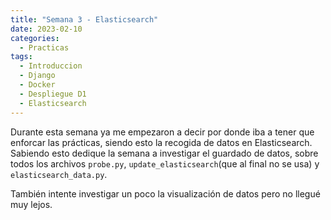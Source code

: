 ```yaml
---
title: "Semana 3 - Elasticsearch"
date: 2023-02-10
categories:
  - Practicas
tags:
  - Introduccion
  - Django 
  - Docker 
  - Despliegue D1
  - Elasticsearch
---
```


Durante esta semana ya me empezaron a decir por donde iba a tener que enforcar las prácticas, siendo esto la recogida de datos en Elasticsearch. Sabiendo esto 
dedique la semana a investigar el guardado de datos, sobre todos los archivos `probe.py`, `update_elasticsearch`(que al final no se usa) y `elasticsearch_data.py`.

También intente investigar un poco la visualización de datos pero no llegué muy lejos.